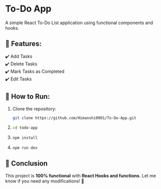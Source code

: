 # To-Do App

A simple React To-Do List application using functional components and hooks.
## 📌 Features:
✔️ Add Tasks  
✔️ Delete Tasks  
✔️ Mark Tasks as Completed  
✔️ Edit Tasks  

## 🚀 How to Run:
1. Clone the repository:
   ```sh
   git clone https://github.com/Himanshi0901/To-Do-App.git
2. ```sh
   cd todo-app
3. ```sh
   npm install
4. ```sh
   npm run dev

## 🎉 **Conclusion**
This project is **100% functional** with **React Hooks and functions**. Let me know if you need any modifications! 🚀
>

   
